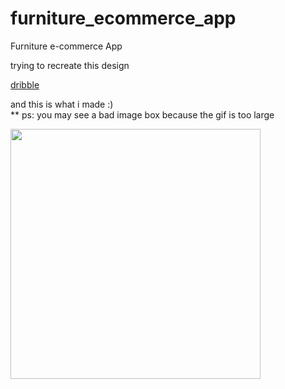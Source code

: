 # furniture_ecommerce_app

Furniture e-commerce App

trying to recreate this design 

[dribble](https://dribbble.com/shots/15815409-Furniture-e-commerce-App)

and this is what i made :)  
** ps: you may see a bad image box because the gif is too large

<img src="des/1.gif" height="400">
